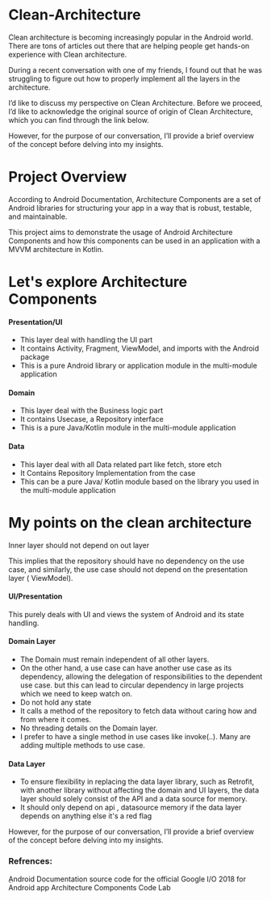 # Clean-Architecture

Clean architecture is becoming increasingly popular in the Android world. There are tons of articles out there that are helping people get hands-on experience with Clean architecture.

During a recent conversation with one of my friends, I found out that he was struggling to figure out how to properly implement all the layers in the architecture.

I’d like to discuss my perspective on Clean Architecture. Before we proceed, I’d like to acknowledge the original source of origin of Clean Architecture, which you can find through the link below.

However, for the purpose of our conversation, I’ll provide a brief overview of the concept before delving into my insights.

# Project Overview

According to Android Documentation, Architecture Components are a set of Android libraries for structuring your app in a way that is robust, testable, and maintainable.

This project aims to demonstrate the usage of Android Architecture Components and how this components can be used in an application with a MVVM architecture in Kotlin.

# Let's explore Architecture Components

#### Presentation/UI

- This layer deal with handling the UI part
- It contains Activity, Fragment, ViewModel, and imports with the Android package
- This is a pure Android library or application module in the multi-module application

#### Domain

- This layer deal with the Business logic part
- It contains Usecase, a Repository interface
- This is a pure Java/Kotlin module in the multi-module application

#### Data

- This layer deal with all Data related part like fetch, store etch
- It Contains Repository Implementation from the case
- This can be a pure Java/ Kotlin module based on the library you used in the multi-module application

# My points on the clean architecture 

Inner layer should not depend on out layer

This implies that the repository should have no dependency on the use case, and similarly, the use case should not depend on the presentation layer ( ViewModel).

#### UI/Presentation

This purely deals with UI and views the system of Android and its state handling.

#### Domain Layer

- The Domain must remain independent of all other layers.
- On the other hand, a use case can have another use case as its dependency, allowing the delegation of responsibilities to the dependent use case. but this can lead to circular dependency in large projects which we need to keep watch on.
- Do not hold any state
- It calls a method of the repository to fetch data without caring how and from where it comes.
- No threading details on the Domain layer.
- I prefer to have a single method in use cases like invoke(..). Many are adding multiple methods to use case.



#### Data Layer

- To ensure flexibility in replacing the data layer library, such as Retrofit, with another library without affecting the domain and UI layers, the data layer should solely consist of the API and a data source for memory.
- It should only depend on api , datasource memory if the data layer depends on anything else it's a red flag

However, for the purpose of our conversation, I’ll provide a brief overview of the concept before delving into my insights.

### Refrences:
ِAndroid Documentation
source code for the official Google I/O 2018 for Android app
Architecture Components Code Lab

